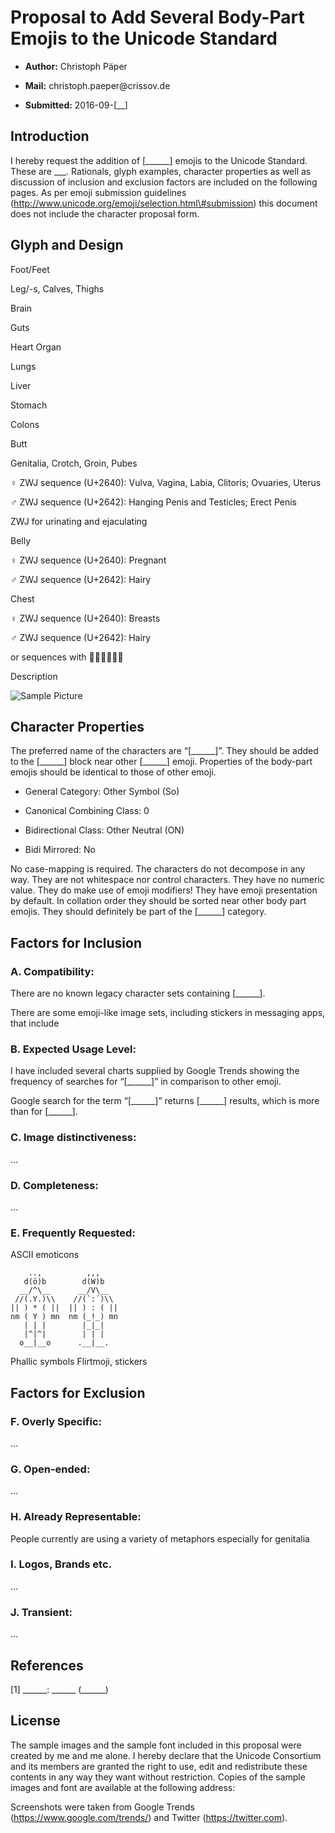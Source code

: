 Proposal to Add Several Body-Part Emojis to the Unicode Standard
================================================================

-   **Author:** Christoph Päper

-   **Mail:** christoph.paeper\@crissov.de

-   **Submitted:** 2016-09-[\_\_]

Introduction
------------

I hereby request the addition of [\_\_\_\_\_\_] emojis to the Unicode Standard.
These are \_\_\_. Rationals, glyph examples, character properties as well as
discussion of inclusion and exclusion factors are included on the following
pages. As per emoji submission guidelines
(http://www.unicode.org/emoji/selection.html\#submission) this document does not
include the character proposal form.

Glyph and Design
----------------

Foot/Feet

Leg/-s, Calves, Thighs

Brain

Guts

Heart Organ

Lungs

Liver

Stomach

Colons

Butt

Genitalia, Crotch, Groin, Pubes

♀ ZWJ sequence (U+2640): Vulva, Vagina, Labia, Clitoris; Ovuaries, Uterus

♂ ZWJ sequence (U+2642): Hanging Penis and Testicles; Erect Penis

ZWJ for urinating and ejaculating

Belly

♀ ZWJ sequence (U+2640): Pregnant

♂ ZWJ sequence (U+2642): Hairy

Chest

♀ ZWJ sequence (U+2640): Breasts

♂ ZWJ sequence (U+2642): Hairy

or sequences with 👧👨👩👱👴👵

Description

![Sample Picture](.png)

Character Properties
--------------------

The preferred name of the characters are “[\_\_\_\_\_\_]”. They should be added
to the [\_\_\_\_\_\_] block near other [\_\_\_\_\_\_] emoji. Properties of the
body-part emojis should be identical to those of other emoji.

-   General Category: Other Symbol (So)

-   Canonical Combining Class: 0

-   Bidirectional Class: Other Neutral (ON)

-   Bidi Mirrored: No

No case-mapping is required. The characters do not decompose in any way. They
are not whitespace nor control characters. They have no numeric value. They do
make use of emoji modifiers! They have emoji presentation by default. In
collation order they should be sorted near other body part emojis. They should
definitely be part of the [\_\_\_\_\_\_] category.

Factors for Inclusion
---------------------

### A. Compatibility:

There are no known legacy character sets containing [\_\_\_\_\_\_].

There are some emoji-like image sets, including stickers in messaging apps, that
include

### B. Expected Usage Level:

I have included several charts supplied by Google Trends showing the frequency
of searches for “[\_\_\_\_\_\_]” in comparison to other emoji.

Google search for the term “[\_\_\_\_\_\_]” returns [\_\_\_\_\_\_] results,
which is more than for [\_\_\_\_\_\_].

### C. Image distinctiveness:

...

### D. Completeness:

...

### E. Frequently Requested:

ASCII emoticons

~~~~~~~~~~~~~~~~~~~~~~~~~~~~~~~~~~~~~~~~~~~~~~~~~~~~~~~~~~~~~~~~~~~~~~~~~~~~~~~~
    ..,          ,,,
   d(ö)b        d(W)b
  __/^\__      __/V\__
 //(.Y.)\\    //(`:´)\\
|| ) * ( ||  || ) : ( ||
nm ( Y ) mn  nm (_!_) mn
   | | |        |_|_|
   |^|^|        | | |
  o__|__o      .__|__.
~~~~~~~~~~~~~~~~~~~~~~~~~~~~~~~~~~~~~~~~~~~~~~~~~~~~~~~~~~~~~~~~~~~~~~~~~~~~~~~~

Phallic symbols Flirtmoji, stickers

Factors for Exclusion
---------------------

### F. Overly Specific:

...

### G. Open-ended:

...

### H. Already Representable:

People currently are using a variety of metaphors especially for genitalia

### I. Logos, Brands etc.

...

### J. Transient:

...

References
----------

[1] \_\_\_\_\_\_: \_\_\_\_\_\_ (\_\_\_\_\_\_)

License
-------

The sample images and the sample font included in this proposal were created by
me and me alone. I hereby declare that the Unicode Consortium and its members
are granted the right to use, edit and redistribute these contents in any way
they want without restriction. Copies of the sample images and font are
available at the following address:

Screenshots were taken from Google Trends (https://www.google.com/trends/) and
Twitter (https://twitter.com).
